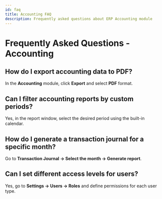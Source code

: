 ```yaml
---
id: faq
title: Accounting FAQ
description: Frequently asked questions about ERP Accounting module
---
```


# Frequently Asked Questions - Accounting

## How do I export accounting data to PDF?
In the **Accounting** module, click **Export** and select **PDF** format.

## Can I filter accounting reports by custom periods?
Yes, in the report window, select the desired period using the built-in calendar.

## How do I generate a transaction journal for a specific month?
Go to **Transaction Journal → Select the month → Generate report**.

## Can I set different access levels for users?
Yes, go to **Settings → Users → Roles** and define permissions for each user type.

